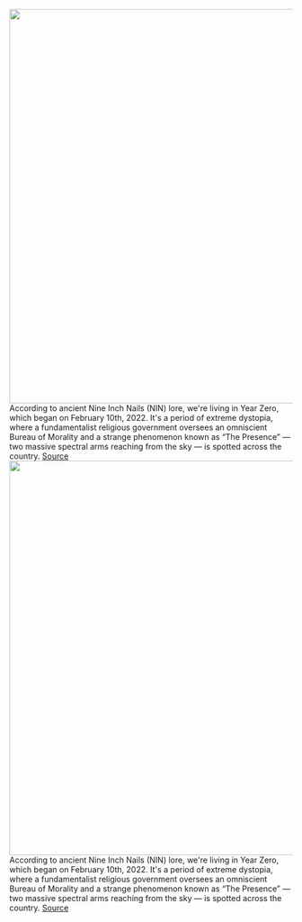 <img src='https://cdn.vox-cdn.com/thumbor/5O9qg1frRtR65EJomyFWWwknH1k=/0x0:1664x1664/1200x675/filters:focal(699x699:965x965)/cdn.vox-cdn.com/uploads/chorus_image/image/71121352/B1.C4.R103.04.0.jpg' width='700px' /><br/>
According to ancient Nine Inch Nails (NIN) lore, we're living in Year Zero, which began on February 10th, 2022. It's a period of extreme dystopia, where a fundamentalist religious government oversees an omniscient Bureau of Morality and a strange phenomenon known as “The Presence” — two massive spectral arms reaching from the sky — is spotted across the country.
<a href='https://www.theverge.com/design/23206001/midjourney-ai-art-horror-arg-game-rob-sheridan'> Source <a/><img src='https://cdn.vox-cdn.com/thumbor/5O9qg1frRtR65EJomyFWWwknH1k=/0x0:1664x1664/1200x675/filters:focal(699x699:965x965)/cdn.vox-cdn.com/uploads/chorus_image/image/71121352/B1.C4.R103.04.0.jpg' width='700px' /><br/>
According to ancient Nine Inch Nails (NIN) lore, we're living in Year Zero, which began on February 10th, 2022. It's a period of extreme dystopia, where a fundamentalist religious government oversees an omniscient Bureau of Morality and a strange phenomenon known as “The Presence” — two massive spectral arms reaching from the sky — is spotted across the country.
<a href='https://www.theverge.com/design/23206001/midjourney-ai-art-horror-arg-game-rob-sheridan'> Source <a/>